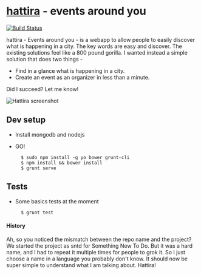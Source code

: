 # [hattira][1] - events around you

[![Build Status](https://travis-ci.org/caulagi/sntd.png?branch=master)](https://travis-ci.org/caulagi/sntd)

hattira - Events around you - is a webapp to allow people
to easily discover what is happening in a city.  The key
words are easy and discover.  The existing solutions
feel like a 800 pound gorilla.  I wanted instead
a simple solution that does two things -

 * Find in a glance what is happening in a city.
 * Create an event as an organizer in less than a minute.
 
Did I succeed?  Let me know!

![Hattira screenshot](https://farm3.staticflickr.com/2922/14050802727_99c35fe33c_b.jpg)

## Dev setup

* Install mongodb and nodejs

* GO!

        $ sudo npm install -g yo bower grunt-cli
        $ npm install && bower install
        $ grunt serve

## Tests
    
* Some basics tests at the moment

        $ grunt test

#### History

Ah, so you noticed the mismatch between the repo name and
the project?  We started the project as sntd for 
Something New To Do.  But it was a hard name, and I had to
repeat it multiple times for people to grok it.  So I just
choose a name in a language you probably don't know.  It should
now be super simple to understand what I am talking about.  Hattira!

[1]: http://hattira.com

